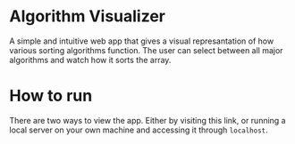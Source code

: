 # Algorithm Visualizer
A simple and intuitive web app that gives a visual represantation of how various sorting algorithms function. The user can select between all major algorithms and watch how it sorts the array.

# How to run
There are two ways to view the app. Either by visiting this link, or running a local server on your own machine and accessing it through `localhost`.
